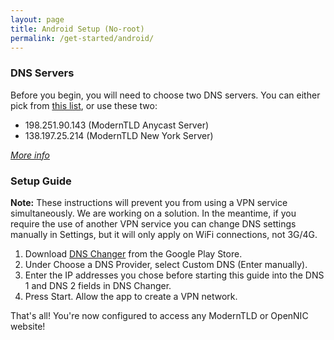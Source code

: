 ```yaml
---
layout: page
title: Android Setup (No-root)
permalink: /get-started/android/
---
```


### DNS Servers

Before you begin, you will need to choose two DNS servers. You can either pick from [this list](https://servers.opennic.org/), or use these two:

* 198.251.90.143 (ModernTLD Anycast Server)
* 138.197.25.214 (ModernTLD New York Server)

*[More info](/infrastructure)*

### Setup Guide

**Note:** These instructions will prevent you from using a VPN service simultaneously. We are working on a solution. In the meantime, if you require the use of another VPN service you can change DNS settings manually in Settings, but it will only apply on WiFi connections, not 3G/4G.

1. Download [DNS Changer](https://play.google.com/store/apps/details?id=com.burakgon.dnschanger) from the Google Play Store.
2. Under Choose a DNS Provider, select Custom DNS (Enter manually).
3. Enter the IP addresses you chose before starting this guide into the DNS 1 and DNS 2 fields in DNS Changer.
4. Press Start. Allow the app to create a VPN network.

That's all! You're now configured to access any ModernTLD or OpenNIC website!
